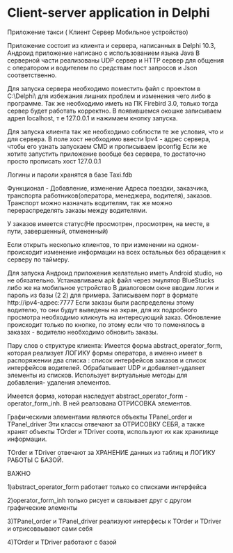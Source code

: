 # Client-server application in Delphi
 Приложение такси ( Клиент Сервер Мобильное устройство)

Приложение состоит из клиента и сервера, написанных в Delphi 10.3, Андроид приложение написано с использованием языка Java
В серверной части реализованы UDP сервер и HTTP сервер для общения с оператором и водителем по средствам пост запросов и Json соответственно.

Для запуска сервера необходимо поместить файл с проектом в C:\Delphi\ для избежания лишних проблем и изменения чего либо в программе.
Так же необходимо иметь на ПК Firebird 3.0, только тогда сервер будет работать корректно.
В появившемся окошке записываем адрел localhost, т е 127.0.0.1 и нажимаем кнопку запуска.

Для запуска клиента так же необходимо соблюсти те же условия, что и для сервера.
В поле хост необходимо ввести Ipv4 - адрес сервера, чтобы его узнать запускаем CMD и прописываем ipconfig
Если же хотите запустить приложение вообще без сервера, то достаточно просто прописать хост 127.0.0.1

Логины и пароли хранятся в базе Taxi.fdb

Функционал - Добавление, изменение Адреса поездки, заказчика, транспорта работников(оператора, менеджера, водителя), заказов.
Транспорт можно назначать водителям, так же можно перераспределять заказы между водителями.

У заказов имеется статус(Не просмотрен, просмотрен, на месте, в пути, завершенный, отмененный)

Если открыть несколько клиентов, то при изменении на одном-происходит изменение информации на всех остальных без обращения к серверу по таймеру.

Для запуска Андроид приложения желательно иметь Android studio, но не обязательно. Устанавливаем apk файл через эмулятор BlueStucks либо же на мобильное устройство
В диалоговом окне вводим логин и пароль из базы (2 2) для примера. Записываем порт в формате http://ipv4-адрес:7777
Если заказы были распределены этому водителю, то они будут выведены на экран, для их подробного просмотра необходимо кликнуть на интересующий заказ.
Обновление происходит только по кнопке, по этому если что то поменялось в заказах - водителю необходимо обновить заказы.


Пару слов о структуре клиента: Имеется форма abstract_operator_form, которая реализует ЛОГИКУ формы оператора, а именно имеет в распоряжении два списка : список интерфейсов заказов и список интерфейсов водителей. Обрабатывает UDP и добавляет-удаляет элементы из списков. Использует виртуальные методы для добавления- удаления элементов.

Имеется форма, которая наследует abstract_operator_form - operator_form_inh. В ней реалзована ОТРИСОВКА элементов.

Графическими элементами являются объекты TPanel_order и TPanel_driver Эти классы отвечают за ОТРИСОВКУ СЕБЯ, а также хранят объекты TOrder и TDriver соотв, используют их как хранилище информации.

TOrder и TDriver отвечают за ХРАНЕНИЕ данных из таблиц и ЛОГИКУ РАБОТЫ С БАЗОЙ.

ВАЖНО

1)abstract_operator_form работает только со списками интерфейса

2)operator_form_inh только рисует и связывает друг с другом графические элементы

3)TPanel_order и TPanel_driver реализуют интерфесы к TOrder и TDriver и отрисоввывают сами себя

4)TOrder и TDriver работают с базой


